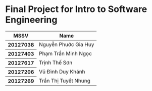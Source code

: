 <h1>Final Project for Intro to Software Engineering</h1>

<table class="table">
  <thead>
    <tr>
      <th scope="col">MSSV</th>
      <th scope="col">Name</th>
    </tr>
  </thead>
  <tbody>
    <tr>
      <th scope="row">20127038</th>
      <td>Nguyễn Phuớc Gia Huy</td>
    </tr>
    <tr>
      <th scope="row">20127403</th>
      <td>Phạm Trần Minh Ngọc</td>
    </tr>
    <tr>
      <th scope="row">20127617</th>
      <td>Trịnh Thế Sơn</td>
    </tr>
    <tr>
      <th scope="row">20127206</th>
      <td>Vũ Đình Duy Khánh</td>
    </tr>
    <tr>
      <th scope="row">20127269</th>
      <td>Trần Thị Tuyết Nhung</td>
    </tr>
  </tbody>
</table>
